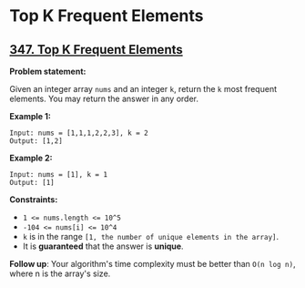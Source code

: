 # Top K Frequent Elements

## [347. Top K Frequent Elements](https://leetcode.com/problems/top-k-frequent-elements/)

**Problem statement:**

Given an integer array `nums` and an integer `k`, return the `k` most frequent elements. You may return the answer in any order.

**Example 1:**

```
Input: nums = [1,1,1,2,2,3], k = 2
Output: [1,2]
```

**Example 2:**

```
Input: nums = [1], k = 1
Output: [1]
```

**Constraints:**

* `1 <= nums.length <= 10^5`
* `-104 <= nums[i] <= 10^4`
* `k` is in the range `[1, the number of unique elements in the array]`.
* It is **guaranteed** that the answer is **unique**.

**Follow up**: Your algorithm's time complexity must be better than `O(n log n)`, where n is the array's size.
